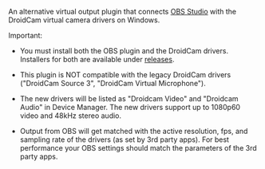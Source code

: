 
An alternative virtual output plugin that connects [OBS Studio](https://obsproject.com)
with the DroidCam virtual camera drivers on Windows.

Important:

* You must install both the OBS plugin and the DroidCam drivers.
Installers for both are available under [releases](../../releases).

* This plugin is NOT compatible with the legacy DroidCam drivers
("DroidCam Source 3", "DroidCam Virtual Microphone").

* The new drivers will be listed as "Droidcam Video" and "Droidcam Audio" in Device Manager.
The new drivers support up to 1080p60 video and 48kHz stereo audio.

* Output from OBS will get matched with the active resolution, fps, and sampling rate of the drivers (as set by 3rd party apps). For best performance your OBS settings should match the parameters of the 3rd party apps.
